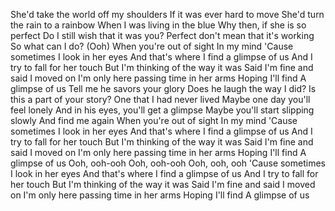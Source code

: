 She'd take the world off my shoulders
If it was ever hard to move
She'd turn the rain to a rainbow
When I was living in the blue
Why then, if she is so perfect
Do I still wish that it was you?
Perfect don't mean that it's working
So what can I do? (Ooh)
When you're out of sight
In my mind
'Cause sometimes I look in her eyes
And that's where I find a glimpse of us
And I try to fall for her touch
But I'm thinking of the way it was
Said I'm fine and said I moved on
I'm only here passing time in her arms
Hoping I'll find
A glimpse of us
Tell me he savors your glory
Does he laugh the way I did?
Is this a part of your story?
One that I had never lived
Maybe one day you'll feel lonely
And in his eyes, you'll get a glimpse
Maybe you'll start slipping slowly
And find me again
When you're out of sight
In my mind
'Cause sometimes I look in her eyes
And that's where I find a glimpse of us
And I try to fall for her touch
But I'm thinking of the way it was
Said I'm fine and said I moved on
I'm only here passing time in her arms
Hoping I'll find
A glimpse of us
Ooh, ooh-ooh
Ooh, ooh-ooh
Ooh, ooh, ooh
'Cause sometimes I look in her eyes
And that's where I find a glimpse of us
And I try to fall for her touch
But I'm thinking of the way it was
Said I'm fine and said I moved on
I'm only here passing time in her arms
Hoping I'll find
A glimpse of us